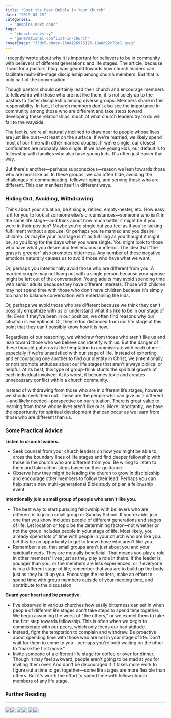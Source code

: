 ```yaml
---
title: "Bust the Peer Bubble in Your Church"
date: "2019-03-25"
categories: 
  - "peoples-next-door"
tags: 
  - "church-ministry"
  - "generational-conflict-in-church"
coverImage: "35dc5-photo-1504126975125-19a8d92c72a0.jpeg"
---
```


I [recently wrote](https://factsandtrends.net/2019/02/26/discipleship-that-goes-beyond-peer-circles/) about why it is important for believers to be in community with believers of different generations and life stages. The article, because it was for a pastors' blog, was geared towards how church leaders can facilitate multi-life-stage discipleship among church members. But that is only half of the conversation.  

Though pastors should certainly lead their church and encourage members to fellowship with those who are not like them, it is not solely up to the pastors to foster discipleship among diverse groups. Members share in this responsibility. In fact, if church members don't also see the importance in community among those who are different and take steps toward developing these relationships, much of what church leaders try to do will fall to the wayside.  

The fact is, we're all naturally inclined to draw near to people whose lives are just like ours—at least on the surface. If we're married, we likely spend most of our time with other married couples. If we're single, our closest confidantes are probably also single. If we have young kids, our default is to fellowship with families who also have young kids. It's often just easier that way.  

But there's another—perhaps subconscious—reason we lean towards those who are most like us. In these groups, we can often hide, avoiding the challenges of communicating, fellowshipping, and serving those who are different. This can manifest itself in different ways.  

### **Hiding Out, Avoiding, Withdrawing**  

Think about your situation, be it single, retired, empty-nester, etc. How easy is it for you to look at someone else's circumstances—someone who isn't in the same life stage—and think about how much better it might be if you were in their position? Maybe you're single but you feel as if you're lacking fulfillment without a spouse. Or perhaps you're married and you desire children. Or maybe your marriage isn't as fulfilling as you thought it might be, so you long for the days when you were single. You might look to those who have what you desire and feel envious or inferior. The idea that "the grass is greener" also promotes bitterness. Any number of these negative emotions naturally causes us to avoid those who have what we want.  

Or, perhaps you intentionally avoid those who are different from you. A married couple may not hang out with a single person because your spouse might be left out of the conversation. Young adults may avoid spending time with senior adults because they have different interests. Those with children may not spend time with those who don't have children because it's simply too hard to balance conversation with entertaining the kids.  

Or, perhaps we avoid those who are different because we think they can't possibly empathize with us or understand what it's like to be in our stage of life. Even if they've been in our position, we often find reasons why our situation is exceptional. Or, they're too distanced from our life stage at this point that they can't possibly know how it is now.  

Regardless of our reasoning, we withdraw from those who aren't like us and lean toward those who we believe can identify with us. But the danger of these thought patterns is the temptation to commiserate with each other—especially if we're unsatisfied with our stage of life. Instead of exhorting and encouraging one another to find our identity in Christ, we (intentionally or not) promote attitudes about our life stages that aren't always biblical or helpful. At its best, this type of group-think stunts the spiritual growth of each individual involved. At its worst, it becomes toxic and creates unnecessary conflict within a church community.  

Instead of withdrawing from those who are in different life stages, however, we should seek them out. These are the people who can give us a different—and likely needed—perspective on our situation. There is great value to learning from those whose lives aren't like ours. More importantly, we have the opportunity for spiritual development that can occur as we learn from those who are different than us.  

### **Some Practical Advice**  

**Listen to church leaders.**

- Seek counsel from your church leaders on how you might be able to cross the boundary lines of life stages and find deeper fellowship with those in the church who are different from you. Be willing to listen to them and take action steps based on their guidance.
- Observe how they might be leading the church to grow in discipleship and encourage other members to follow their lead. Perhaps you can help start a new multi-generational Bible study or plan a fellowship event.

**Intentionally join a small group of people who aren't like you.**

- The best way to start pursuing fellowship with believers who are different is to join a small group or Sunday School. If you're able, join one that you know includes people of different generations and stages of life. Let location or topic be the determining factor—not whether or not the group includes people in your stage of life. Most likely, you already spend lots of time with people in your church who are like you. Let this be an opportunity to get to know those who aren't like you.
- Remember, also, that small groups aren't just about you and your spiritual needs. They are mutually beneficial. That means you play a role in other members' lives just as they play a role in theirs. If the leader is younger than you, or the members are less experienced, or if everyone is in a different stage of life, remember that you are to build up the body just as they build up you. Encourage the leaders, make an effort to spend time with group members outside of your meeting time, and contribute to the discussion.

**Guard your heart and be proactive.**

- I've observed in various churches how easily bitterness can set in when people of different life stages don't take steps to spend time together. We begin assuming the worst of "the others," or we expect them to take the first step towards fellowship. This is often when we begin to commiserate with our peers, which only feeds our bad attitude.
- Instead, fight the temptation to complain and withdraw. Be proactive about spending time with those who are not in your stage of life. Don't wait for them to come to you—perhaps you're both waiting on the other to "make the first move."
- Invite someone of a different life stage for coffee or over for dinner. Though it may feel awkward, people aren't going to be mad at you for inviting them over! And don't be discouraged if it takes more work to figure out a time to get together—some life stages are more flexible than others. But it's worth the effort to spend time with fellow church members of any life stage.

### Further Reading

* * *

[![](//ws-na.amazon-adsystem.com/widgets/q?_encoding=UTF8&ASIN=B016NESM0G&Format=_SL250_&ID=AsinImage&MarketPlace=US&ServiceVersion=20070822&WS=1&tag=keelancook-20&language=en_US)](https://www.amazon.com/Life-Together-Dietrich-Bonhoeffer-Works-ebook/dp/B016NESM0G/ref=as_li_ss_il?keywords=life+together&qid=1585333292&sr=8-1-spons&psc=1&spLa=ZW5jcnlwdGVkUXVhbGlmaWVyPUExWU9JV1E5VlRaMjEwJmVuY3J5cHRlZElkPUExMDI0MTk4MTlFRDZGT1lDRUs1USZlbmNyeXB0ZWRBZElkPUEwOTAzMDU2Mk8wRFRFNzFVVFFJQyZ3aWRnZXROYW1lPXNwX2F0ZiZhY3Rpb249Y2xpY2tSZWRpcmVjdCZkb05vdExvZ0NsaWNrPXRydWU=&linkCode=li3&tag=keelancook-20&linkId=854e314952c2d454d5093c941ddefd2a&language=en_US)![](https://ir-na.amazon-adsystem.com/e/ir?t=keelancook-20&language=en_US&l=li3&o=1&a=B016NESM0G) [![](//ws-na.amazon-adsystem.com/widgets/q?_encoding=UTF8&ASIN=B004T0AAPC&Format=_SL250_&ID=AsinImage&MarketPlace=US&ServiceVersion=20070822&WS=1&tag=keelancook-20&language=en_US)](https://www.amazon.com/When-Church-Was-Family-Recapturing-ebook/dp/B004T0AAPC/ref=as_li_ss_il?crid=19IB3CIEIFCEN&keywords=when+the+church+was+a+family&qid=1585352869&sprefix=when+the+church+was+a+family,aps,195&sr=8-1&linkCode=li3&tag=keelancook-20&linkId=993a8252282191a75245f9c3a7a56cde&language=en_US)![](https://ir-na.amazon-adsystem.com/e/ir?t=keelancook-20&language=en_US&l=li3&o=1&a=B004T0AAPC) [![](//ws-na.amazon-adsystem.com/widgets/q?_encoding=UTF8&ASIN=B007R0P4LG&Format=_SL250_&ID=AsinImage&MarketPlace=US&ServiceVersion=20070822&WS=1&tag=keelancook-20&language=en_US)](https://www.amazon.com/Trellis-Vine-Colin-Marshall-ebook/dp/B007R0P4LG/ref=as_li_ss_il?_encoding=UTF8&pd_rd_i=B007R0P4LG&pd_rd_r=cbc3e19d-1a70-4606-8470-5d4ce494ee47&pd_rd_w=Ms1yS&pd_rd_wg=NsIjB&pf_rd_p=3187ad9b-122f-43f5-9fd5-75b35f775d85&pf_rd_r=12Y8D94HXJQ8HW5MVNFS&psc=1&refRID=12Y8D94HXJQ8HW5MVNFS&linkCode=li3&tag=keelancook-20&linkId=bed86b557ec0839e585e0950e8f4f97d&language=en_US)![](https://ir-na.amazon-adsystem.com/e/ir?t=keelancook-20&language=en_US&l=li3&o=1&a=B007R0P4LG)
